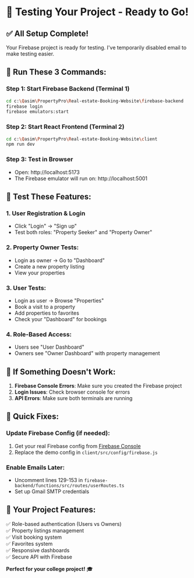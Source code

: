# 🧪 Testing Your Project - Ready to Go!

## ✅ All Setup Complete! 
Your Firebase project is ready for testing. I've temporarily disabled email to make testing easier.

## 🚀 Run These 3 Commands:

### Step 1: Start Firebase Backend (Terminal 1)
```bash
cd c:\Qasim\PropertyPro\Real-estate-Booking-Website\firebase-backend
firebase login
firebase emulators:start
```

### Step 2: Start React Frontend (Terminal 2) 
```bash
cd c:\Qasim\PropertyPro\Real-estate-Booking-Website\client
npm run dev
```

### Step 3: Test in Browser
- Open: http://localhost:5173
- The Firebase emulator will run on: http://localhost:5001

## 🧪 Test These Features:

### 1. User Registration & Login
- Click "Login" → "Sign up" 
- Test both roles: "Property Seeker" and "Property Owner"

### 2. Property Owner Tests:
- Login as owner → Go to "Dashboard"
- Create a new property listing
- View your properties

### 3. User Tests:  
- Login as user → Browse "Properties"
- Book a visit to a property
- Add properties to favorites
- Check your "Dashboard" for bookings

### 4. Role-Based Access:
- Users see "User Dashboard" 
- Owners see "Owner Dashboard" with property management

## 🐛 If Something Doesn't Work:

1. **Firebase Console Errors**: Make sure you created the Firebase project
2. **Login Issues**: Check browser console for errors
3. **API Errors**: Make sure both terminals are running

## 🔧 Quick Fixes:

### Update Firebase Config (if needed):
1. Get your real Firebase config from [Firebase Console](https://console.firebase.google.com)
2. Replace the demo config in `client/src/config/firebase.js`

### Enable Emails Later:
- Uncomment lines 129-153 in `firebase-backend/functions/src/routes/userRoutes.ts`
- Set up Gmail SMTP credentials

## 🎯 Your Project Features:
✅ Role-based authentication (Users vs Owners)  
✅ Property listings management  
✅ Visit booking system  
✅ Favorites system  
✅ Responsive dashboards  
✅ Secure API with Firebase  

**Perfect for your college project!** 🎓

